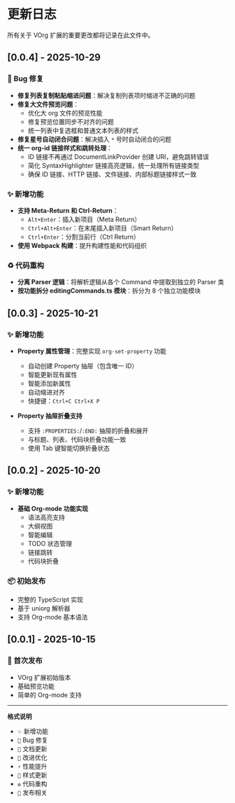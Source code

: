 # 更新日志

所有关于 VOrg 扩展的重要更改都将记录在此文件中。

## [0.0.4] - 2025-10-29

### 🐛 Bug 修复

- **修复列表复制粘贴缩进问题**：解决复制列表项时缩进不正确的问题
- **修复大文件预览问题**：
  - 优化大 org 文件的预览性能
  - 修复预览位置同步不对齐的问题
  - 统一列表中复选框和普通文本列表的样式
- **修复星号自动闭合问题**：解决插入 `*` 号时自动闭合的问题
- **统一 org-id 链接样式和跳转处理**：
  - ID 链接不再通过 DocumentLinkProvider 创建 URI，避免跳转错误
  - 简化 SyntaxHighlighter 链接高亮逻辑，统一处理所有链接类型
  - 确保 ID 链接、HTTP 链接、文件链接、内部标题链接样式一致

### ✨ 新增功能

- **支持 Meta-Return 和 Ctrl-Return**：
  - `Alt+Enter`：插入新项目（Meta Return）
  - `Ctrl+Alt+Enter`：在末尾插入新项目（Smart Return）
  - `Ctrl+Enter`：分割当前行（Ctrl Return）
- **使用 Webpack 构建**：提升构建性能和代码组织

### ♻️ 代码重构

- **分离 Parser 逻辑**：将解析逻辑从各个 Command 中提取到独立的 Parser 类
- **按功能拆分 editingCommands.ts 模块**：拆分为 8 个独立功能模块

## [0.0.3] - 2025-10-21

### ✨ 新增功能

- **Property 属性管理**：完整实现 `org-set-property` 功能
  - 自动创建 Property 抽屉（包含唯一 ID）
  - 智能更新现有属性
  - 智能添加新属性
  - 自动缩进对齐
  - 快捷键：`Ctrl+C Ctrl+X P`
  
- **Property 抽屉折叠支持**
  - 支持 `:PROPERTIES:`/`:END:` 抽屉的折叠和展开
  - 与标题、列表、代码块折叠功能一致
  - 使用 Tab 键智能切换折叠状态

## [0.0.2] - 2025-10-20

### ✨ 新增功能

- **基础 Org-mode 功能实现**
  - 语法高亮支持
  - 大纲视图
  - 智能编辑
  - TODO 状态管理
  - 链接跳转
  - 代码块折叠

### 📦 初始发布

- 完整的 TypeScript 实现
- 基于 uniorg 解析器
- 支持 Org-mode 基本语法

## [0.0.1] - 2025-10-15

### 🎉 首次发布

- VOrg 扩展初始版本
- 基础预览功能
- 简单的 Org-mode 支持

---

**格式说明**
- `✨` 新增功能
- `🐛` Bug 修复
- `📝` 文档更新
- `🔧` 改进优化
- `⚡` 性能提升
- `🎨` 样式更新
- `♻️` 代码重构
- `🚀` 发布相关

